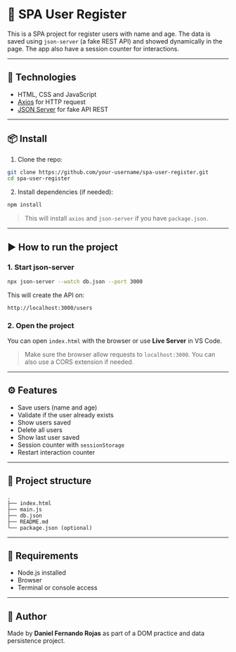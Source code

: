 # 🧾 SPA User Register

This is a SPA project for register users with name and age. The data is saved using `json-server` (a fake REST API) and showed dynamically in the page. The app also have a session counter for interactions.

---

## 🚀 Technologies

- HTML, CSS and JavaScript  
- [Axios](https://axios-http.com/) for HTTP request  
- [JSON Server](https://github.com/typicode/json-server) for fake API REST

---

## 📦 Install

1. Clone the repo:

```bash
git clone https://github.com/your-username/spa-user-register.git
cd spa-user-register
```

2. Install dependencies (if needed):

```bash
npm install
```

> This will install `axios` and `json-server` if you have `package.json`.

---

## ▶️ How to run the project

### 1. Start json-server

```bash
npx json-server --watch db.json --port 3000
```

This will create the API on:

```
http://localhost:3000/users
```

### 2. Open the project

You can open `index.html` with the browser or use **Live Server** in VS Code.

> Make sure the browser allow requests to `localhost:3000`. You can also use a CORS extension if needed.

---

## ⚙️ Features

- Save users (name and age)
- Validate if the user already exists
- Show users saved
- Delete all users
- Show last user saved
- Session counter with `sessionStorage`
- Restart interaction counter

---

## 📁 Project structure

```
.
├── index.html
├── main.js
├── db.json
├── README.md
└── package.json (optional)
```

---

## 📌 Requirements

- Node.js installed  
- Browser  
- Terminal or console access

---

## 🧠 Author

Made by **Daniel Fernando Rojas** as part of a DOM practice and data persistence project.

